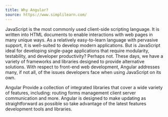 ```yaml
---
title: Why Angular?
source: https://www.simplilearn.com/
---
```


JavaScript is the most commonly used client-side scripting language. It is written into HTML documents to enable interactions with web pages in many unique ways. As a relatively easy-to-learn language with pervasive support, it is well-suited to develop modern applications. But is JavaScript ideal for developing single-page applications that require modularity, testability, and developer productivity? Perhaps not. These days, we have a variety of frameworks and libraries designed to provide alternative solutions. With respect to front-end web development, Angular addresses many, if not all, of the issues developers face when using JavaScript on its own.

Angular Provide a collection of integrated libraries that cover a wide variety of features, including: routing forms management client server communication and more. Angular is designed to make updating as straightforward as possible so take advantage of the latest features development tools and libraries.
